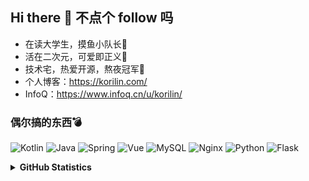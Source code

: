 ## Hi there 👋 不点个 follow 吗

- 在读大学生，摸鱼小队长🏫
- 活在二次元，可爱即正义🌌
- 技术宅，热爱开源，熬夜冠军🌛
- 个人博客：<https://korilin.com/>
- InfoQ：<https://www.infoq.cn/u/korilin/>

### 偶尔搞的东西💣

![Kotlin](https://img.shields.io/badge/-Kotlin-0095D5?style=flat-square&logo=Kotlin&logoColor=fff)
![Java](https://img.shields.io/badge/-Java-007396?style=flat-square&logo=Java&logoColor=fff)
![Spring](https://img.shields.io/badge/-Spring-6DB33F?style=flat-square&logo=Spring&logoColor=fff)
![Vue](https://img.shields.io/badge/-Vue-4FC08D?style=flat-square&logo=Vue.js&logoColor=fff)
![MySQL](https://img.shields.io/badge/-MySQL-4479A1?style=flat-square&logo=MySQL&logoColor=fff)
![Nginx](https://img.shields.io/badge/-Nginx-269539?style=flat-square&logo=Nginx&logoColor=fff)
![Python](https://img.shields.io/badge/-Python-3776AB?style=flat-square&logo=Python&logoColor=fff)
![Flask](https://img.shields.io/badge/-Flask-000000?style=flat-square&logo=Python&logoColor=fff)



<details>
<summary>
  <strong>GitHub Statistics</strong>
</summary>

[![](https://github-readme-stats.vercel.app/api?username=korilin&show_icons=true&icon_color=88c0d0&text_color=273849&title_color=41b883&hide_title=false&line_height=30)](https://github.com/anuraghazra/github-readme-stats)

[![](https://github-readme-stats.vercel.app/api/top-langs/?username=korilin&theme=vue&layout=compact&card_width=450&langs_count=10&hide=html,css)](https://github.com/anuraghazra/github-readme-stats)

</details>
